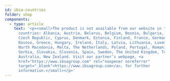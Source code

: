 ```yaml
---
id: ibsa-countries
folder: shop
components:
  - type: article
    text: '<p><small>The product is not available from our website in the following
      countries: Albania, Austria, Belarus, Belgium, Bosnia, Bulgaria, Croatia,
      Czech Republic, Cyprus, Denmark, Estonia, Finland, France, Germany,
      Kosovo, Greece, Hungary, Ireland, Italy, Latvia, Lithuania, Luxembourg,
      North Macedonia, Malta, The Netherlands, Poland, Portugal, Romania,
      Serbia, Slovakia, Slovenia, Spain, Sweden, The United Kingdom, Turkey,
      Australia, New Zealand. Visit our partner’s webpage, <a
      href="https://www.ibsagroup.com" rel="noopener noreferrer"
      target="_blank">https://www.ibsagroup.com</a>, for further
      information.</small></p>'
---
```

